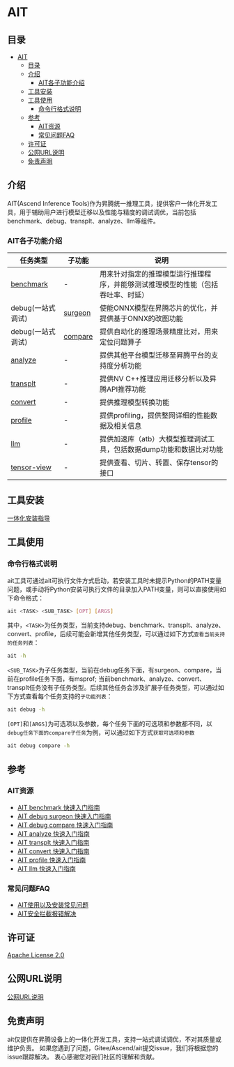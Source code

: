 #  AIT

## 目录
- [AIT](#ait)
  - [目录](#目录)
  - [介绍](#介绍)
    - [AIT各子功能介绍](#ait各子功能介绍)
  - [工具安装](#工具安装)
  - [工具使用](#工具使用)
    - [命令行格式说明](#命令行格式说明)
  - [参考](#参考)
    - [AIT资源](#ait资源)
    - [常见问题FAQ](#常见问题faq)
  - [许可证](#许可证)
  - [公网URL说明](#公网url说明)
  - [免责声明](#免责声明)

## 介绍
AIT(Ascend Inference Tools)作为昇腾统一推理工具，提供客户一体化开发工具，用于辅助用户进行模型迁移以及性能与精度的调试调优，当前包括benchmark、debug、transplt、analyze、llm等组件。

### AIT各子功能介绍
| 任务类型                                | 子功能                           | 说明                                       |
|-------------------------------------|-------------------------------|------------------------------------------|
| [benchmark](/ait/docs/benchmark)         | -                             | 用来针对指定的推理模型运行推理程序，并能够测试推理模型的性能（包括吞吐率、时延） |
| debug(一站式调试)                        | [surgeon](/ait/docs/debug/surgeon) | 使能ONNX模型在昇腾芯片的优化，并提供基于ONNX的改图功能          |
| debug(一站式调试)                        | [compare](/ait/docs/debug/compare) | 提供自动化的推理场景精度比对，用来定位问题算子                  |
| [analyze](/ait/components/analyze)       | -                             | 提供其他平台模型迁移至昇腾平台的支持度分析功能                  |
| [transplt](/ait/components/transplt)     | -                             | 提供NV C++推理应用迁移分析以及昇腾API推荐功能              |
| [convert](/ait/components/convert)       | -                             | 提供推理模型转换功能                               |
| [profile](/ait/docs/profile)             | -                             | 提供profiling，提供整网详细的性能数据及相关信息             |
| [llm](/ait/docs/llm/README.md) | -                             | 提供加速库（atb）大模型推理调试工具，包括数据dump功能和数据比对功能    |
| [tensor-view](/ait/docs/tensor_view)     | -                             | 提供查看、切片、转置、保存tensor的接口                   |


## 工具安装
[一体化安装指导](/ait/docs/install/README.md)


## 工具使用

### 命令行格式说明

ait工具可通过ait可执行文件方式启动，若安装工具时未提示Python的PATH变量问题，或手动将Python安装可执行文件的目录加入PATH变量，则可以直接使用如下命令格式：

```bash
ait <TASK> <SUB_TASK> [OPT] [ARGS]
```


其中，```<TASK>```为任务类型，当前支持debug、benchmark、transplt、analyze、convert、profile，后续可能会新增其他任务类型，可以通过如下方式```查看当前支持的任务列表```：

```bash
ait -h
```

```<SUB_TASK>```为子任务类型，当前在debug任务下面，有surgeon、compare，当前在profile任务下面，有msprof;
当前benchmark、analyze、convert、transplt任务没有子任务类型。后续其他任务会涉及扩展子任务类型，可以通过如下方式查看每个任务支持的```子功能列表```：

```bash
ait debug -h
```


```[OPT]```和```[ARGS]```为可选项以及参数，每个任务下面的可选项和参数都不同，以```debug任务下面的compare子任务```为例，可以通过如下方式```获取可选项和参数```


```bash
ait debug compare -h
```

## 参考

### AIT资源

* [AIT benchmark 快速入门指南](/ait/docs/benchmark/README.md)
* [AIT debug surgeon 快速入门指南](/ait/docs/debug/surgeon/README.md)
* [AIT debug compare 快速入门指南](/ait/docs/debug/compare/README.md)
* [AIT analyze 快速入门指南](/ait/components/analyze/README.md)
* [AIT transplt 快速入门指南](/ait/components/transplt/README.md)
* [AIT convert 快速入门指南](/ait/components/convert/README.md)
* [AIT profile 快速入门指南](/ait/docs/profile/README.md)
* [AIT llm 快速入门指南](/ait/components/llm/)

### 常见问题FAQ

* [AIT使用以及安装常见问题](https://gitee.com/ascend/ait/wikis/Home)
* [AIT安全拦截报错解决](https://gitee.com/ascend/ait/wikis/ait_security_error_log_solution)

## 许可证

[Apache License 2.0](/LICENSE)

## 公网URL说明
[公网URL说明](/ait/公网URL使用说明.csv)

## 免责声明

ait仅提供在昇腾设备上的一体化开发工具，支持一站式调试调优，不对其质量或维护负责。
如果您遇到了问题，Gitee/Ascend/ait提交issue，我们将根据您的issue跟踪解决。
衷心感谢您对我们社区的理解和贡献。

